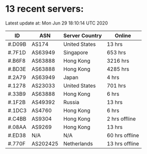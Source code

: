 # 13 recent servers:

Latest update at: Mon Jun 29 18:10:14 UTC 2020

| ID | ASN | Server Country | Online |
| -- | --- | -------------- | ------ |
| #.D09B | AS174 | United States | 13 hrs |
| #.7F1D | AS63949 | Singapore | 653 hrs |
| #.B6F8 | AS63888 | Hong Kong | 3216 hrs |
| #.BD3E | AS63888 | Hong Kong | 4285 hrs |
| #.2A79 | AS63949 | Japan | 4 hrs |
| #.1278 | AS23033 | United States | 701 hrs |
| #.33B9 | AS63888 | Hong Kong | 6 hrs |
| #.1F2B | AS49392 | Russia | 13 hrs |
| #.1DC3 | AS4760 | Hong Kong | 6 hrs |
| #.C4BB | AS9304 | Hong Kong | 2 hrs offline |
| #.08AA | AS9269 | Hong Kong | 13 hrs |
| #.ED38 | N/A | N/A | 60 hrs offline |
| #.770F | AS202425 | Netherlands | 13 hrs offline |

